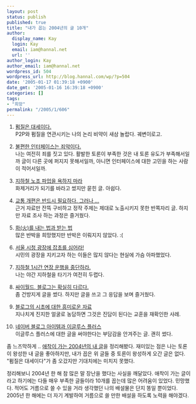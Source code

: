 ```yaml
---
layout: post
status: publish
published: true
title: "내가 꼽는 2004년의 글 10개"
author:
  display_name: Kay
  login: Kay
  email: iam@hannal.net
  url: ''
author_login: Kay
author_email: iam@hannal.net
wordpress_id: 504
wordpress_url: http://blog.hannal.com/wp/?p=504
date: '2005-01-17 01:39:18 +0900'
date_gmt: '2005-01-16 16:39:18 +0900'
categories: []
tags:
- "희망"
permalink: "/2005/1/606"
---
```

<ol>
<li /><a href="http://blog.hannal.com/index.php?pl=525">펌질은 대세이다.</a><br />
P2P와 펌질을 연관시키는 나의 논리 비약이 새삼 놀랍다. 궤변이로고.</p>
<li /><a href="http://blog.hannal.com/index.php?pl=454">불편한 인터페이스는 죄악이다.</a><br />
나는 여전히 죄를 짓고 있다. 활발한 토론이 부족한 것은 내 토론 유도가 부족해서일까 글이 다른 곳에 퍼지지 못해서일까, 아니면 인터페이스에 대한 고민을 하는 사람이 적어서일까.</p>
<li /><a href="http://blog.hannal.com/index.php?pl=391">지하철 노조 파업을 욕하지 마라</a><br />
화제거리가 되기를 바라고 썼지만 묻힌 글. 아쉽다.</p>
<li /><a href="http://blog.hannal.com/index.php?pl=378">교통 개편은 반드시 필요하다. 그러나 ...</a><br />
근거 자료만 잔뜩 구비하고 정작 주제는 제대로 노출시키지 못한 반쪽자리 글. 하지만 자료 조사 하는 과정은 즐거웠다.</p>
<li /><a href="http://blog.hannal.com/index.php?pl=329">화(火)를 내는 법과 받는 법</a><br />
많은 반박을 희망했지만 반박은 이뤄지지 않았다. :(</p>
<li /><a href="http://blog.hannal.com/index.php?pl=279">서울 시청 광장에 잡초를 심어라!</a><br />
시민의 광장을 지키고자 하는 이들은 많지 않다는 현실에 가슴 아파했었다.</p>
<li /><a href="http://blog.hannal.com/index.php?pl=150">지하철 1시간 연장 운행을 중단하라.</a><br />
나는 야간 지하철을 타기가 여전히 두렵다.</p>
<li /><a href="http://blog.hannal.com/index.php?pl=177">싸이월드, 블로그는 확실히 다르다.</a><br />
좀 건방지게 글을 썼다. 하지만 글을 쓰고 그 응답을 보며 즐거웠다.</p>
<li /><a href="http://blog.hannal.com/index.php?pl=146">블로그의 시초에 대한 흥미로운 자료</a><br />
지나치게 진지한 얼굴로 농담하면 그것은 진담이 된다는 교훈을 재확인한 사례.</p>
<li /><a href="http://blog.hannal.com/index.php?pl=563">네이버 블로그 아이템과 이글루스 플러스</a><br />
이글루스 플러스에 대한 글을 써야한다는 부담감을 안겨주는 글. 괜히 썼다.</ol>
<p>좀 느즈막하게 .. <a href="http://www.blogtop10.info/">애착이 가는 2004년의 내 글</a>을 정리해봤다. 재미있는 점은 나는 토론이 왕성한 내 글을 좋아하지만, 내가 꼽은 위 글들 중 토론이 왕성하게 오간 글은 없다. "펌질은 대세이다"가 좀 오갔지만 기대치에는 미치지 못했다.</p>
<p>정리해보니 2004년 한 해 참 많은 말 장난을 했다는 사실을 깨달았다. 애착이 가는 글이라고 하기에는 다들 매우 부족한 글들이라 10개를 꼽는데 많은 어려움이 있었다. 민망했다. 적어도 거름으로 쓸 수 있을 거라 생각했던 나의 배설물은 단지 똥일 뿐이었다. 2005년 한 해에는 더 자기 계발하여 거름으로 쓸 만한 배설을 하도록 노력을 해야겠다.</p>
